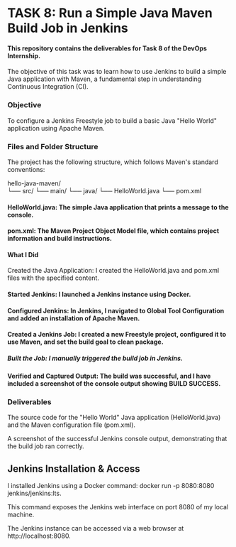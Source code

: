 # TASK 8: Run a Simple Java Maven Build Job in Jenkins
#### This repository contains the deliverables for Task 8 of the DevOps Internship. 
The objective of this task was to learn how to use Jenkins to build a simple Java application with Maven, a fundamental step in understanding Continuous Integration (CI).

### Objective
To configure a Jenkins Freestyle job to build a basic Java "Hello World" application using Apache Maven.

### Files and Folder Structure
The project has the following structure, which follows Maven's standard conventions:

hello-java-maven/  
└── src/
    └── main/
        └── java/
            └── HelloWorld.java
└── pom.xml


#### HelloWorld.java: The simple Java application that prints a message to the console.

#### pom.xml: The Maven Project Object Model file, which contains project information and build instructions.

#### What I Did
Created the Java Application: I created the HelloWorld.java and pom.xml files with the specified content.

#### Started Jenkins: I launched a Jenkins instance using Docker.

#### Configured Jenkins: In Jenkins, I navigated to Global Tool Configuration and added an installation of Apache Maven.

#### Created a Jenkins Job: I created a new Freestyle project, configured it to use Maven, and set the build goal to clean package.

##### Built the Job: I manually triggered the build job in Jenkins.

#### Verified and Captured Output: The build was successful, and I have included a screenshot of the console output showing BUILD SUCCESS.

### Deliverables
The source code for the "Hello World" Java application (HelloWorld.java) and the Maven configuration file (pom.xml).

A screenshot of the successful Jenkins console output, demonstrating that the build job ran correctly.

## Jenkins Installation & Access
I installed Jenkins using a Docker command: docker run -p 8080:8080 jenkins/jenkins:lts.

This command exposes the Jenkins web interface on port 8080 of my local machine.

The Jenkins instance can be accessed via a web browser at http://localhost:8080.
